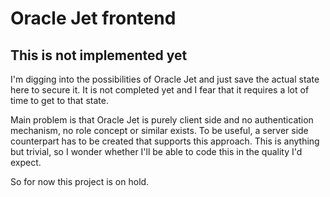# Oracle Jet frontend

## This is not implemented yet

I'm digging into the possibilities of Oracle Jet and just save the actual state here to secure it. It is not completed yet and I fear that it requires a lot of time to get to that state.

Main problem is that Oracle Jet is purely client side and no authentication mechanism, no role concept or similar exists. To be useful, a server side counterpart has to be created that supports this approach. This is anything but trivial, so I wonder whether I'll be able to code this in the quality I'd expect.

So for now this project is on hold.
